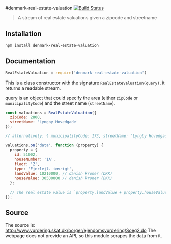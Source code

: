 #denmark-real-estate-valuation [![Build Status](https://travis-ci.org/denmark-io/denmark-real-estate-valuation.svg?branch=master)](https://travis-ci.org/denmark-io/denmark-real-estate-valuation)

> A stream of real estate valuations given a zipcode and streetname

## Installation

```sheel
npm install denmark-real-estate-valuation
```

## Documentation

```javascript
RealEstateValuation = require('denmark-real-estate-valuation')
```

This is a class constructor with the signature `RealEstateValuation(query)`,
it returns a readable stream.

query is an object that could specify the area (either `zipCode` or `municipalityCode`)
and the street name (`streetName`).

```javascript
const valuations = RealEstateValuation({
  zipCode: 2800,
  streetName: 'Lyngby Hovedgade'
});

// alternatively: { municipalityCode: 173, streetName: 'Lyngby Hovedgade' }

valuations.on('data', function (property) {
  property = {
    id: 51002,
    houseNumber: '1A',
    floor: '2',
    type: 'Ejerlejl. iøvrigt',
    landValue: 10210000, // danish kroner (DKK)
    houseValue: 30500000 // danish kroner (DKK)
  };

  // The real estate value is `property.landValue + property.houseValue`.
});
```

## Source

The source is: http://www.vurdering.skat.dk/borger/ejendomsvurdering/Soeg2.do
The webpage does not provide an API, so this module scrapes the data from it.
